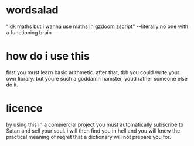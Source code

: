 # wordsalad
"idk maths but i wanna use maths in gzdoom zscript" --literally no one with a functioning brain

# how do i use this
first you must learn basic arithmetic. after that, tbh you could write your own library. but youre such a goddamn hamster, youd rather someone else do it.

# licence
by using this in a commercial project you must automatically subscribe to Satan and sell your soul. i will then find you in hell and you will know the practical meaning of regret that a dictionary will not prepare you for.
